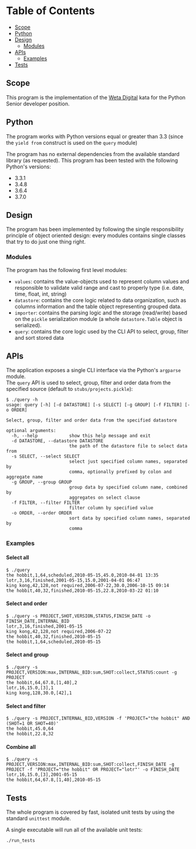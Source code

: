 # Table of Contents

* [Scope](#scope)
* [Python](#python)
* [Design](#design)
  * [Modules](#modules)
* [APIs](#apis)
  * [Examples](#examples)
* [Tests](#tests)

## Scope
This program is the implementation of the [Weta Digital](https://www.wetafx.co.nz/) kata for the Python Senior developer position.

## Python
The program works with Python versions equal or greater than 3.3 (since the `yield from` construct is used on the `query` module)

The program has no external dependencies from the available standard library (as requested). This program has been tested with the following Python's versions:
* 3.3.1
* 3.4.8
* 3.6.4
* 3.7.0

## Design
The program has been implemented by following the single responsibility principle of object oriented design: every modules contains single classes that try to do just one thing right.

### Modules
The program has the following first level modules:
* `values`: contains the value-objects used to represent column values and responsible to validate valid range and cast to properly type (i.e. date, time, float, int, string) 
* `datastore`: contains the core logic related to data organization, such as columns information and the table object representing grouped data.
* `importer`: contains the parsing logic and the storage (read/write) based on the `pickle` serialization module (a whole `datastore.Table` object is serialized).
* `query`: contains the core logic used by the CLI API to select, group, filter and sort stored data

## APIs
The application exposes a single CLI interface via the Python's `argparse` module.  
The `query` API is used to select, group, filter and order data from the specified source (default to `stubs/projects.pickle`):

```shell
$ ./query -h
usage: query [-h] [-d DATASTORE] [-s SELECT] [-g GROUP] [-f FILTER] [-o ORDER]

Select, group, filter and order data from the specified datastore

optional arguments:
  -h, --help            show this help message and exit
  -d DATASTORE, --datastore DATASTORE
                        the path of the datastore file to select data from
  -s SELECT, --select SELECT
                        select just specified column names, separated by
                        comma, optionally prefixed by colon and aggregate name
  -g GROUP, --group GROUP
                        group data by specified column name, combined by
                        aggregates on select clause
  -f FILTER, --filter FILTER
                        filter column by specified value
  -o ORDER, --order ORDER
                        sort data by specified column names, separated by
                        comma
```

### Examples

#### Select all
```shell
$ ./query
the hobbit,1,64,scheduled,2010-05-15,45.0,2010-04-01 13:35
lotr,3,16,finished,2001-05-15,15.0,2001-04-01 06:47
king kong,42,128,not required,2006-07-22,30.0,2006-10-15 09:14
the hobbit,40,32,finished,2010-05-15,22.8,2010-03-22 01:10
```

#### Select and order
```shell
$ ./query -s PROJECT,SHOT,VERSION,STATUS,FINISH_DATE -o FINISH_DATE,INTERNAL_BID
lotr,3,16,finished,2001-05-15
king kong,42,128,not required,2006-07-22
the hobbit,40,32,finished,2010-05-15
the hobbit,1,64,scheduled,2010-05-15
```

#### Select and group
```shell
$ ./query -s PROJECT,VERSION:max,INTERNAL_BID:sum,SHOT:collect,STATUS:count -g PROJECT
the hobbit,64,67.8,[1,40],2
lotr,16,15.0,[3],1
king kong,128,30.0,[42],1
```

#### Select and filter
```shell
$ ./query -s PROJECT,INTERNAL_BID,VERSION -f 'PROJECT="the hobbit" AND (SHOT=1 OR SHOT=40)'
the hobbit,45.0,64
the hobbit,22.8,32
```

#### Combine all
```shell
$ ./query -s PROJECT,VERSION:max,INTERNAL_BID:sum,SHOT:collect,FINISH_DATE -g PROJECT -f 'PROJECT="the hobbit" OR PROJECT="lotr"' -o FINISH_DATE
lotr,16,15.0,[3],2001-05-15
the hobbit,64,67.8,[1,40],2010-05-15
```

## Tests
The whole program is covered by fast, isolated unit tests by using the standard `unittest` module.  

A single executable will run all of the available unit tests:
```shell
./run_tests
```
